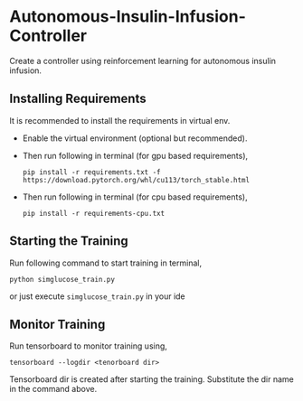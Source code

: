 # Autonomous-Insulin-Infusion-Controller
Create a controller using reinforcement learning for autonomous insulin infusion.

## Installing Requirements 
It is recommended to install the requirements in virtual env.
- Enable the virtual environment (optional but recommended).
- Then run following in terminal (for gpu based requirements),
 
    `pip install -r requirements.txt -f https://download.pytorch.org/whl/cu113/torch_stable.html`
    
- Then run following in terminal (for cpu based requirements),

    `pip install -r requirements-cpu.txt`

## Starting the Training 

Run following command to start training in terminal,

`python simglucose_train.py`

or just execute `simglucose_train.py` in your ide

## Monitor Training 

Run tensorboard to monitor training using,

`tensorboard --logdir <tenorboard dir>`

Tensorboard dir is created after starting the training. Substitute the dir name in the command above.
